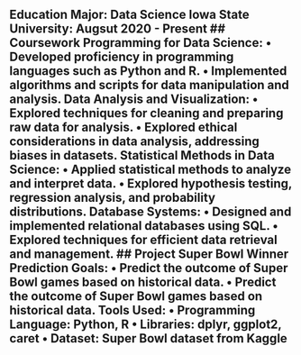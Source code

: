## Education Major: Data Science Iowa State University: Augsut 2020 - Present ## Coursework Programming for Data Science: • Developed proficiency in programming languages such as Python and R. • Implemented algorithms and scripts for data manipulation and analysis. Data Analysis and Visualization: • Explored techniques for cleaning and preparing raw data for analysis. • Explored ethical considerations in data analysis, addressing biases in datasets. Statistical Methods in Data Science: • Applied statistical methods to analyze and interpret data. • Explored hypothesis testing, regression analysis, and probability distributions. Database Systems: • Designed and implemented relational databases using SQL. • Explored techniques for efficient data retrieval and management. ## Project Super Bowl Winner Prediction Goals: • Predict the outcome of Super Bowl games based on historical data. • Predict the outcome of Super Bowl games based on historical data. Tools Used: • Programming Language: Python, R • Libraries: dplyr, ggplot2, caret • Dataset: Super Bowl dataset from Kaggle
